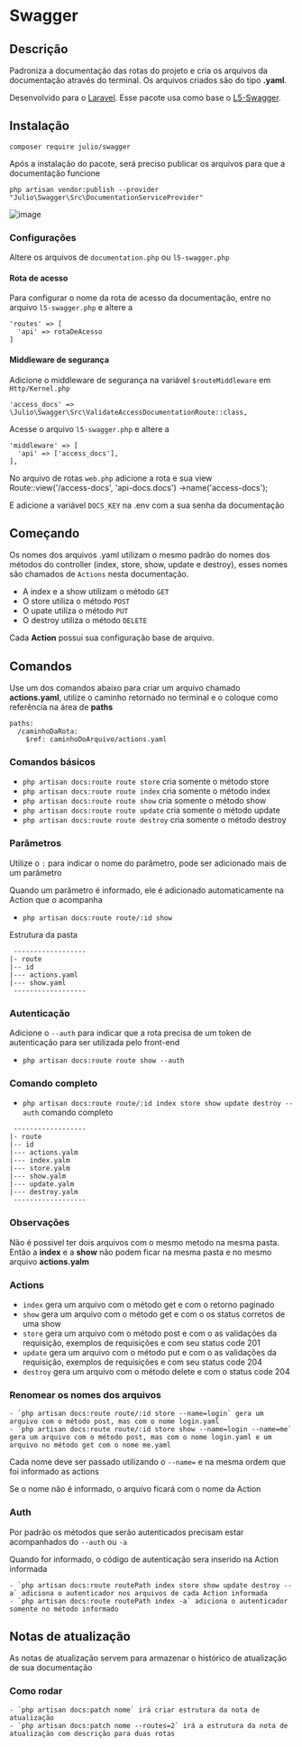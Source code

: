 # Swagger

## Descrição

Padroniza a documentação das rotas do projeto e cria os arquivos da documentação através do terminal. Os arquivos criados são do tipo **.yaml**.

Desenvolvido para o [Laravel](https://laravel.com/). Esse pacote usa como base o [L5-Swagger](https://github.com/DarkaOnLine/L5-Swagger).

## Instalação
```
composer require julio/swagger
```

Após a instalação do pacote, será preciso publicar os arquivos para que a documentação funcione

```
php artisan vendor:publish --provider "Julio\Swagger\Src\DocumentationServiceProvider"

```
![image](https://user-images.githubusercontent.com/87837834/212916954-6169d86f-abcf-487b-9939-8e8ece6fb91c.png)

### Configurações
Altere os arquivos de `documentation.php` ou `l5-swagger.php`
#### Rota de acesso
Para configurar o nome da rota de acesso da documentação, entre no arquivo `l5-swagger.php` e altere a
```
'routes' => [
  'api' => rotaDeAcesso
]
```
#### Middleware de segurança
Adicione o middleware de segurança na variável `$routeMiddleware` em `Http/Kernel.php`
```
'access_docs' => \Julio\Swagger\Src\ValidateAccessDocumentationRoute::class,
```

Acesse o arquivo `l5-swagger.php` e altere a
```
'middleware' => [
  'api' => ['access_docs'],
],
```

No arquivo de rotas `web.php` adicione a rota e sua view
Route::view('/access-docs', 'api-docs.docs')
    ->name('access-docs');

E adicione a variável `DOCS_KEY` na .env com a sua senha da documentação

## Começando
Os nomes dos arquivos .yaml utilizam o mesmo padrão do nomes dos métodos do controller (index, store, show, update e destroy), esses nomes são chamados de `Actions` nesta documentação.

- A index e a show utilizam o método `GET`
- O store utiliza o método `POST`
- O upate utiliza o método `PUT`
- O destroy utiliza o método `DELETE`

Cada **Action** possui sua configuração base de arquivo.

## Comandos
Use um dos comandos abaixo para criar um arquivo chamado **actions.yaml**, utilize o caminho retornado no terminal e o coloque como referência na área de **paths**
``` 
paths:
  /caminhoDaRota:
    $ref: caminhoDoArquivo/actions.yaml
```
### Comandos básicos
- `php artisan docs:route route store` cria somente o método store
- `php artisan docs:route route index` cria somente o método index
- `php artisan docs:route route show` cria somente o método show
- `php artisan docs:route route update` cria somente o método update
- `php artisan docs:route route destroy` cria somente o método destroy

### Parâmetros
Utilize o `:` para indicar o nome do parâmetro, pode ser adicionado mais de um parâmetro

Quando um parâmetro é informado, ele é adicionado automaticamente na Action que o acompanha

- `php artisan docs:route route/:id show`

Estrutura da pasta
```
 ------------------
|- route
|-- id
|--- actions.yaml
|--- show.yaml
 ------------------
```

### Autenticação
Adicione o `--auth` para indicar que a rota precisa de um token de autenticação para ser utilizada pelo front-end

- `php artisan docs:route route show --auth`

### Comando completo
- `php artisan docs:route route/:id index store show update destroy --auth` comando completo

```
 ------------------
|- route
|-- id
|--- actions.yalm
|--- index.yalm
|--- store.yalm
|--- show.yalm
|--- update.yalm
|--- destroy.yalm
 ------------------
```

### Observações
Não é possivel ter dois arquivos com o mesmo metodo na mesma pasta. Então a **index** e a **show** não podem ficar na mesma pasta e no mesmo arquivo **actions.yalm**

### Actions

- `index` gera um arquivo com o método get e com o retorno paginado
- `show` gera um arquivo com o método get e com o os status corretos de uma show
- `store` gera um arquivo com o método post e com o as validações da requisição, exemplos de requisições e com seu status code 201
- `update` gera um arquivo com o método put e com o as validações da requisição, exemplos de requisições e com seu status code 204
- `destroy` gera um arquivo com o método delete e com o status code 204

### Renomear os nomes dos arquivos
```
- `php artisan docs:route route/:id store --name=login` gera um arquivo com o método post, mas com o nome login.yaml
- `php artisan docs:route route/:id store show --name=login --name=me` gera um arquivo com o método post, mas com o nome login.yaml e um arquivo no método get com o nome me.yaml
```

Cada nome deve ser passado utilizando o `--name=` e na mesma ordem que foi informado as actions

Se o nome não é informado, o arquivo ficará com o nome da Action

### Auth
Por padrão os métodos que serão autenticados precisam estar acompanhados do `--auth` ou `-a`

Quando for informado, o código de autenticação sera inserido na Action informada

```
- `php artisan docs:route routePath index store show update destroy --a` adiciona o autenticador nos arquivos de cada Action informada
- `php artisan docs:route routePath index -a` adiciona o autenticador somente no método informado
```

## Notas de atualização
As notas de atualização servem para armazenar o histórico de atualização de sua documentação

### Como rodar
```
- `php artisan docs:patch nome` irá criar estrutura da nota de atualização
- `php artisan docs:patch nome --routes=2` irá a estrutura da nota de atualização com descrição para duas rotas
```